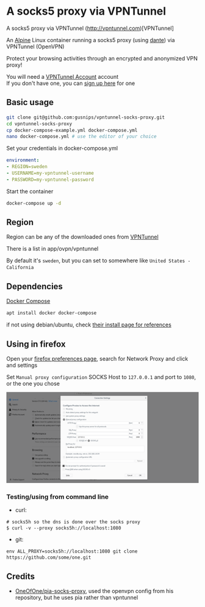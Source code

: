 # A socks5 proxy via VPNTunnel

A socks5 proxy via VPNTunnel (http://vpntunnel.com)[VPNTunnel]

An [Alpine](https://alpinelinux.org/) Linux container running a socks5 proxy (using [dante](https://www.inet.no/dante/)) via VPNTunnel (OpenVPN)  

Protect your browsing activities through an encrypted and anonymized VPN proxy!  

You will need a [VPNTunnel Account](https://vpntunnel.com) account  
If you don't have one, you can [sign up here](https://vpntunnel.com/refer/tqd6nhtj7vzinv2a10zeixtwi2meo3wd) for one  

## Basic usage

```bash
git clone git@github.com:gusnips/vpntunnel-socks-proxy.git
cd vpntunnel-socks-proxy
cp docker-compose-example.yml docker-compose.yml
nano docker-compose.yml # use the editor of your choice
```

Set your credentials in docker-compose.yml

```YAML
environment:
- REGION=sweden
- USERNAME=my-vpntunnel-username
- PASSWORD=my-vpntunnel-password
```

Start the container

```bash
docker-compose up -d
```

## Region

Region can be any of the downloaded ones from [VPNTunnel](https://vpntunnel.com/en/account/server-info)

There is a list in app/ovpn/vpntunnel

By default it's `sweden`, but you can set to somewhere like `United States - California`

## Dependencies

[Docker Compose](https://docs.docker.com/compose/)

```bash
apt install docker docker-compose
```
if not using debian/ubuntu, check [their install page for references](https://docs.docker.com/compose/install/)

## Using in firefox

Open your [firefox preferences page](about:preferences), search for Network Proxy and click and settings

Set `Manual proxy configuration` SOCKS Host to `127.0.0.1` and port to `1080`, or the one you chose

![Firefox Screenshot](/images/firefox-screenshot.png)

### Testing/using from command line

- curl:

```shell
# socks5h so the dns is done over the socks proxy
$ curl -v --proxy socks5h://localhost:1080
```

- git:

```shell
env ALL_PROXY=socks5h://localhost:1080 git clone https://github.com/some/one.git
```

## Credits

- [OneOfOne/pia-socks-proxy](https://github.com/OneOfOne/pia-socks-proxy), used the openvpn config from his repository, but he uses pia rather than vpntunnel
